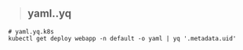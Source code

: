 > ## yaml..yq

```
# yaml.yq.k8s
kubectl get deploy webapp -n default -o yaml | yq '.metadata.uid'
```
